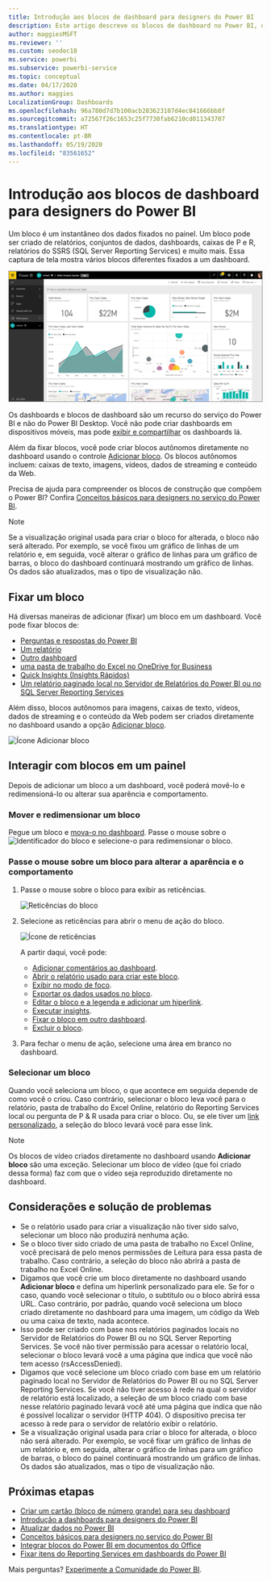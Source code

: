 ```yaml
---
title: Introdução aos blocos de dashboard para designers do Power BI
description: Este artigo descreve os blocos de dashboard no Power BI, que inclui blocos criados com base nos relatórios do SSRS (SQL Server Reporting Services).
author: maggiesMSFT
ms.reviewer: ''
ms.custom: seodec18
ms.service: powerbi
ms.subservice: powerbi-service
ms.topic: conceptual
ms.date: 04/17/2020
ms.author: maggies
LocalizationGroup: Dashboards
ms.openlocfilehash: 96a780d7d7b100acb283623107d4ec841666bb8f
ms.sourcegitcommit: a72567f26c1653c25f7730fab6210cd011343707
ms.translationtype: HT
ms.contentlocale: pt-BR
ms.lasthandoff: 05/19/2020
ms.locfileid: "83561652"
---
```

# <a name="intro-to-dashboard-tiles-for-power-bi-designers"></a>Introdução aos blocos de dashboard para designers do Power BI

Um bloco é um instantâneo dos dados fixados no painel. Um bloco pode ser criado de relatórios, conjuntos de dados, dashboards, caixas de P e R, relatórios do SSRS (SQL Server Reporting Services) e muito mais.  Essa captura de tela mostra vários blocos diferentes fixados a um dashboard.

![Dashboard do Power BI](media/service-dashboard-tiles/power-bi-dashboard.png)

Os dashboards e blocos de dashboard são um recurso do serviço do Power BI e não do Power BI Desktop. Você não pode criar dashboards em dispositivos móveis, mas pode [exibir e compartilhar](../consumer/mobile/mobile-apps-view-dashboard.md) os dashboards lá.

Além da fixar blocos, você pode criar blocos autônomos diretamente no dashboard usando o controle [Adicionar bloco](service-dashboard-add-widget.md). Os blocos autônomos incluem: caixas de texto, imagens, vídeos, dados de streaming e conteúdo da Web.

Precisa de ajuda para compreender os blocos de construção que compõem o Power BI? Confira [Conceitos básicos para designers no serviço do Power BI](../fundamentals/service-basic-concepts.md).

> [!NOTE]
> Se a visualização original usada para criar o bloco for alterada, o bloco não será alterado.  Por exemplo, se você fixou um gráfico de linhas de um relatório e, em seguida, você alterar o gráfico de linhas para um gráfico de barras, o bloco do dashboard continuará mostrando um gráfico de linhas. Os dados são atualizados, mas o tipo de visualização não.
> 
> 

## <a name="pin-a-tile"></a>Fixar um bloco
Há diversas maneiras de adicionar (fixar) um bloco em um dashboard. Você pode fixar blocos de:

* [Perguntas e respostas do Power BI](service-dashboard-pin-tile-from-q-and-a.md)
* [Um relatório](service-dashboard-pin-tile-from-report.md)
* [Outro dashboard](service-pin-tile-to-another-dashboard.md)
* [uma pasta de trabalho do Excel no OneDrive for Business](service-dashboard-pin-tile-from-excel.md)
* [Quick Insights (Insights Rápidos)](service-insights.md)
* [Um relatório paginado local no Servidor de Relatórios do Power BI ou no SQL Server Reporting Services](https://docs.microsoft.com/sql/reporting-services/pin-reporting-services-items-to-power-bi-dashboards)

Além disso, blocos autônomos para imagens, caixas de texto, vídeos, dados de streaming e o conteúdo da Web podem ser criados diretamente no dashboard usando a opção [Adicionar bloco](service-dashboard-add-widget.md).

  ![Ícone Adicionar bloco](media/service-dashboard-tiles/add_widgetnew.png)

## <a name="interact-with-tiles-on-a-dashboard"></a>Interagir com blocos em um painel
Depois de adicionar um bloco a um dashboard, você poderá movê-lo e redimensioná-lo ou alterar sua aparência e comportamento.

### <a name="move-and-resize-a-tile"></a>Mover e redimensionar um bloco
Pegue um bloco e [mova-o no dashboard](service-dashboard-edit-tile.md). Passe o mouse sobre o ![Identificador do bloco](media/service-dashboard-tiles/resize-handle.jpg) e selecione-o para redimensionar o bloco.

### <a name="hover-over-a-tile-to-change-the-appearance-and-behavior"></a>Passe o mouse sobre um bloco para alterar a aparência e o comportamento
1. Passe o mouse sobre o bloco para exibir as reticências.
   
    ![Reticências do bloco](media/service-dashboard-tiles/ellipses_new.png)
2. Selecione as reticências para abrir o menu de ação do bloco.
   
    ![Ícone de reticências](media/service-dashboard-tiles/power-bi-tile-menu.png)
   
    A partir daqui, você pode:
   
     * [Adicionar comentários ao dashboard](../consumer/end-user-comment.md).
     * [Abrir o relatório usado para criar este bloco](../consumer/end-user-reports.md).  
     * [Exibir no modo de foco](../consumer/end-user-focus.md).   
     * [Exportar os dados usados no bloco](../visuals/power-bi-visualization-export-data.md).
     * [Editar o bloco e a legenda e adicionar um hiperlink](service-dashboard-edit-tile.md). 
     * [Executar insights](service-insights.md). 
     * [Fixar o bloco em outro dashboard](service-pin-tile-to-another-dashboard.md).
     * [Excluir o bloco](service-dashboard-edit-tile.md).

3. Para fechar o menu de ação, selecione uma área em branco no dashboard.

### <a name="select-a-tile"></a>Selecionar um bloco
Quando você seleciona um bloco, o que acontece em seguida depende de como você o criou. Caso contrário, selecionar o bloco leva você para o relatório, pasta de trabalho do Excel Online, relatório do Reporting Services local ou pergunta de P & R usada para criar o bloco. Ou, se ele tiver um [link personalizado](service-dashboard-edit-tile.md), a seleção do bloco levará você para esse link.

> [!NOTE]
> Os blocos de vídeo criados diretamente no dashboard usando **Adicionar bloco** são uma exceção. Selecionar um bloco de vídeo (que foi criado dessa forma) faz com que o vídeo seja reproduzido diretamente no dashboard.   
> 
> 

## <a name="considerations-and-troubleshooting"></a>Considerações e solução de problemas

* Se o relatório usado para criar a visualização não tiver sido salvo, selecionar um bloco não produzirá nenhuma ação.
* Se o bloco tiver sido criado de uma pasta de trabalho no Excel Online, você precisará de pelo menos permissões de Leitura para essa pasta de trabalho. Caso contrário, a seleção do bloco não abrirá a pasta de trabalho no Excel Online.
* Digamos que você crie um bloco diretamente no dashboard usando **Adicionar bloco** e defina um hiperlink personalizado para ele. Se for o caso, quando você selecionar o título, o subtítulo ou o bloco abrirá essa URL. Caso contrário, por padrão, quando você seleciona um bloco criado diretamente no dashboard para uma imagem, um código da Web ou uma caixa de texto, nada acontece.
* Isso pode ser criado com base nos relatórios paginados locais no Servidor de Relatórios do Power BI ou no SQL Server Reporting Services. Se você não tiver permissão para acessar o relatório local, selecionar o bloco levará você a uma página que indica que você não tem acesso (rsAccessDenied).
* Digamos que você selecione um bloco criado com base em um relatório paginado local no Servidor de Relatórios do Power BI ou no SQL Server Reporting Services. Se você não tiver acesso à rede na qual o servidor de relatório está localizado, a seleção de um bloco criado com base nesse relatório paginado levará você até uma página que indica que não é possível localizar o servidor (HTTP 404). O dispositivo precisa ter acesso à rede para o servidor de relatório exibir o relatório.
* Se a visualização original usada para criar o bloco for alterada, o bloco não será alterado. Por exemplo, se você fixar um gráfico de linhas de um relatório e, em seguida, alterar o gráfico de linhas para um gráfico de barras, o bloco do painel continuará mostrando um gráfico de linhas. Os dados são atualizados, mas o tipo de visualização não.

## <a name="next-steps"></a>Próximas etapas
- [Criar um cartão (bloco de número grande) para seu dashboard](../visuals/power-bi-visualization-card.md)
- [Introdução a dashboards para designers do Power BI](service-dashboards.md)  
- [Atualizar dados no Power BI](../connect-data/refresh-data.md)
- [Conceitos básicos para designers no serviço do Power BI](../fundamentals/service-basic-concepts.md)
- [Integrar blocos do Power BI em documentos do Office](https://powerbi.microsoft.com/blog/integrating-power-bi-tiles-into-office-documents/)
- [Fixar itens do Reporting Services em dashboards do Power BI](/sql/reporting-services/pin-reporting-services-items-to-power-bi-dashboards)

Mais perguntas? [Experimente a Comunidade do Power BI](https://community.powerbi.com/).
